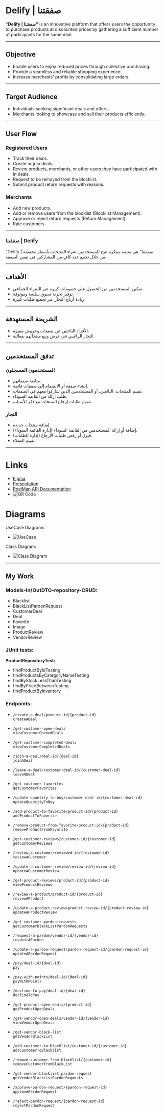 # Delify | صفقتنا

**"Delify | صفقتنا"** is an innovative platform that offers users the opportunity to purchase products at discounted prices by gathering a sufficient number of participants for the same deal.

---

## Objective
- Enable users to enjoy reduced prices through collective purchasing.
- Provide a seamless and reliable shopping experience.
- Increase merchants' profits by consolidating large orders.

---

## Target Audience
- Individuals seeking significant deals and offers.
- Merchants looking to showcase and sell their products efficiently.

---

## User Flow

### Registered Users
- Track their deals.
- Create or join deals.
- Review products, merchants, or other users they have participated with in deals.
- Request to be removed from the blocklist.
- Submit product return requests with reasons.

### Merchants
- Add new products.
- Add or remove users from the blocklist (Blocklist Management).
- Approve or reject return requests (Return Management).
- Rate customers.

---

### صفقتنا | Delify

"Delify | صفقتنا" هي منصة مبتكرة تتيح للمستخدمين شراء المنتجات بأسعار مخفضة من خلال تجمع عدد كافٍ من المشاركين في نفس الصفقة.

---

## الأهداف
- تمكين المستخدمين من الحصول على خصومات كبيرة عبر الشراء الجماعي.
- توفير تجربة تسوق سلسة وموثوقة.
- زيادة أرباح التجار عبر تجميع طلبات كبيرة.

---

## الشريحة المستهدفة
- الأفراد الباحثين عن صفقات وعروض مميزة.
- التجار الراغبين في عرض وبيع منتجاتهم بفعالية.

---

## تدفق المستخدمين

### المستخدمون المسجلون
- متابعة صفقاتهم.
- إنشاء صفقة أو الانضمام إلى صفقات قائمة.
- تقييم المنتجات، البائعين، أو المستخدمين الذين شاركوا معهم في الصفقات.
- طلب إزالة من القائمة السوداء.
- تقديم طلبات إرجاع المنتجات مع ذكر الأسباب.

### التجار
- إضافة منتجات جديدة.
- إضافة أو إزالة المستخدمين من القائمة السوداء (إدارة القائمة السوداء).
- قبول أو رفض طلبات الإرجاع (إدارة الطلبات).
- تقييم العملاء.

---

#
# Links
- [Figma](https://www.figma.com/design/kUyt9oIMPtgUqbXLnBDkS3/Dealify?node-id=0-1&t=GhXfJIKfyUDjqQfR-1)
- [Presentation](https://www.canva.com/design/DAGbZqlKQ60/OAW5OSI2w2P_I_IUJoBvkQ/edit?utm_content=DAGbZqlKQ60&utm_campaign=designshare&utm_medium=link2&utm_source=sharebutton)
- [PostMan API Documentation](https://documenter.getpostman.com/view/39709967/2sAYJAdGzY)
- ![QR Code](https://github.com/user-attachments/assets/dd59b236-3b36-40fc-91c6-270ec574485a)


#
# Diagrams
UseCase Diagrams:
- ![UseCase](https://github.com/user-attachments/assets/12d485e2-0cf4-4181-8254-3eb917b8670d)


Class Diagram:
- ![Class Diagram](https://github.com/user-attachments/assets/6df6f3d8-4659-480f-b86a-6cc68798e1a8)

---

## My Work

### Models-In/OutDTO-repository-CRUD:
- Blacklist  
- BlackListPardonRequest  
- CustomerDeal  
- Deal  
- Favorite  
- Image  
- ProductReview  
- VendorReview  

### JUnit tests:
**ProductRepositoryTest:**
- findProductByIdTesting  
- findProductsByCategoryNameTesting  
- findByStockLessThanTesting  
- findByPriceBetweenTesting  
- findProductByInventory  

### Endpoints:
- `/create-a-deal/product-id/{product-id}`  
  `createADeal`  

- `/get-customer-open-deals`  
  `viewCustomerOpenedDeals`  

- `/get-customer-completed-deals`  
  `viewCustomerCompletedDeals`  

- `/join-a-deal/deal-id/{deal-id}`  
  `joinADeal`  

- `/leave-a-deal/customer-deal-id/{customer-deal-id}`  
  `leaveADeal`  

- `/get-customer-favorites`  
  `getCustomerFavorites`  

- `/update-quantity-to-buy/customer-deal-id/{customer-deal-id}`  
  `updateQuantityToBuy`  

- `/add-product-to-favorite/product-id/{product-id}`  
  `addProductToFavorite`  

- `/remove-product-from-favorite/product-id/{product-id}`  
  `removeProductFromFavorite`  

- `/get-customer-reviews/customer-id/{customer-id}`  
  `getCustomerReviews`  

- `/review-a-customer/reviewed-id/{reviewed-id}`  
  `reviewACustomer`  

- `/update-a-customer-review/review-id/{review-id}`  
  `updateACustomerReview`  

- `/get-product-reviews/product-id/{product-id}`  
  `viewProductReviews`  

- `/review-a-product/product-id/{product-id}`  
  `reviewAProduct`  

- `/update-a-product-review/product-review-id/{product-review-id}`  
  `updateAProductReview`  

- `/get-customer-pardon-requests`  
  `getCustomerBlackListPardonRequests`  

- `/request-a-pardon/vendor-id/{vendor-id}`  
  `requestAPardon`  

- `/update-a-pardon-request/pardon-request-id/{pardon-request-id}`  
  `updateAPardonRequest`  

- `/pay/deal-id/{deal-id}`  
  `pay`  

- `/pay-with-points/deal-id/{deal-id}`  
  `payWithPoints`  

- `/decline-to-pay/deal-id/{deal-id}`  
  `declineToPay`  

- `/get-product-open-deals/{product-id}`  
  `getProductOpenDeals`  

- `/get-vendor-open-deals/vendor-id/{vendor-id}`  
  `viewVendorOpenDeals`  

- `/get-vendor-black-list`  
  `getVendorBlackList`  

- `/add-customer-to-blacklist/customer-id/{customer-id}`  
  `addCustomerToBlacklist`  

- `/remove-customer-from-blacklist/{customer-id}`  
  `removeCustomerFromBlackList`  

- `/get-vendor-blacklist-pardon-request`  
  `getVendorBlackListPardonRequests`  

- `/approve-pardon-request/{pardon-request-id}`  
  `approvePardonRequest`  

- `/reject-pardon-request/{pardon-request-id}`  
  `rejectPardonRequest`  
